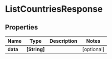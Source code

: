 # ListCountriesResponse

## Properties

Name | Type | Description | Notes
------------ | ------------- | ------------- | -------------
**data** | **[String]** |  | [optional] 


